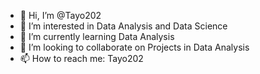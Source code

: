 - 👋 Hi, I’m @Tayo202
- 👀 I’m interested in Data Analysis and Data Science
- 🌱 I’m currently learning Data Analysis
- 💞️ I’m looking to collaborate on Projects in Data Analysis
- 📫 How to reach me: Tayo202 

<!---
Tayo202/Tayo202 is a ✨ special ✨ repository because its `README.md` (this file) appears on your GitHub profile.
You can click the Preview link to take a look at your changes.
--->
